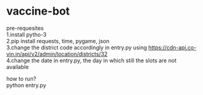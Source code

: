 # vaccine-bot
pre-requesites  
1.install pytho-3  
2.pip install requests, time, pygame, json  
3.change the district code accordingly in entry.py using https://cdn-api.co-vin.in/api/v2/admin/location/districts/32  
4.change the date in entry.py, the day in which still the slots are not available  

how to run?  
python entry.py
